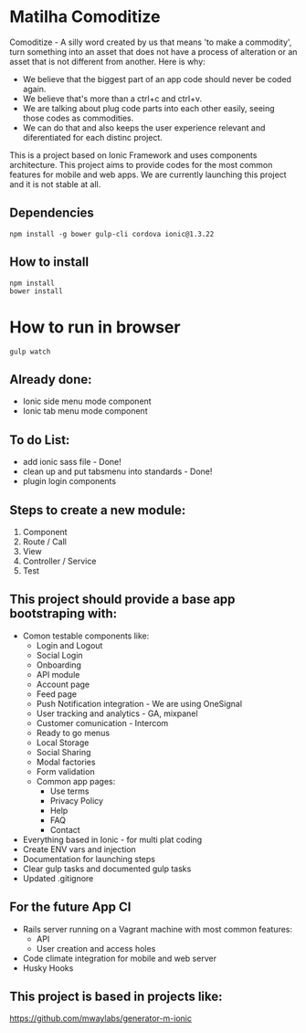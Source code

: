 # Matilha Comoditize

Comoditize - A silly word created by us that means 'to make a commodity', turn something into an asset that does not have a process of alteration or an asset that is not different from another. Here is why:

- We believe that the biggest part of an app code should never be coded again.
- We believe that's more than a ctrl+c and ctrl+v.
- We are talking about plug code parts into each other easily, seeing those codes as commodities.
- We can do that and also keeps the user experience relevant and diferentiated for each distinc project.


This is a project based on Ionic Framework and uses components architecture. This project aims to provide codes for the most common features for mobile and web apps. We are currently launching this project and it is not stable at all.


## Dependencies
```
npm install -g bower gulp-cli cordova ionic@1.3.22
```

## How to install
```
npm install
bower install
```

# How to run in browser
```
gulp watch
```

## Already done:
- Ionic side menu mode component
- Ionic tab menu mode component

## To do List:
- add ionic sass file - Done!
- clean up and put tabsmenu into standards - Done!
- plugin login components

## Steps to create a new module:
1. Component
2. Route / Call
3. View
4. Controller / Service
5. Test

## This project should provide a base app bootstraping with:

- Comon testable components like:
  - Login and Logout
  - Social Login
  - Onboarding
  - API module
  - Account page
  - Feed page
  - Push Notification integration - We are using OneSignal
  - User tracking and analytics - GA, mixpanel
  - Customer comunication - Intercom
  - Ready to go menus
  - Local Storage
  - Social Sharing
  - Modal factories
  - Form validation
  - Common app pages:
    - Use terms
    - Privacy Policy
    - Help
    - FAQ
    - Contact
- Everything based in Ionic - for multi plat coding
- Create ENV vars and injection
- Documentation for launching steps
- Clear gulp tasks and documented gulp tasks
- Updated .gitignore

## For the future App CI
- Rails server running on a Vagrant machine with most common features:
  - API
  - User creation and access holes
- Code climate integration for mobile and web server
- Husky Hooks

## This project is based in projects like:
https://github.com/mwaylabs/generator-m-ionic
